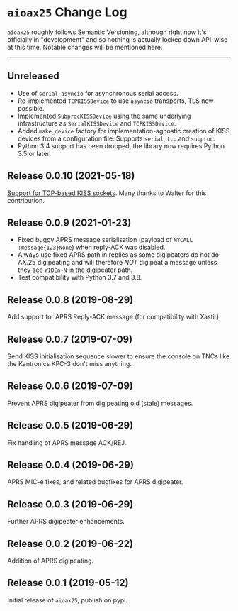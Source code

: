 # `aioax25` Change Log

`aioax25` roughly follows Semantic Versioning, although right now it's
officially in "development" and so nothing is actually locked down API-wise at
this time.  Notable changes will be mentioned here.

---

## Unreleased

- Use of `serial_asyncio` for asynchronous serial access.
- Re-implemented `TCPKISSDevice` to use `asyncio` transports, TLS now possible.
- Implemented `SubprocKISSDevice` using the same underlying infrastructure as
  `SerialKISSDevice` and `TCPKISSDevice`.
- Added `make_device` factory for implementation-agnostic creation of KISS
  devices from a configuration file.  Supports `serial`, `tcp` and `subproc`.
- Python 3.4 support has been dropped, the library now requires Python 3.5 or
  later.

## Release 0.0.10 (2021-05-18)

[Support for TCP-based KISS sockets](https://github.com/sjlongland/aioax25/pull/7).
Many thanks to Walter for this contribution.

## Release 0.0.9 (2021-01-23)

- Fixed buggy APRS message serialisation (payload of
  `MYCALL      :message{123}None`) when reply-ACK was disabled.
- Always use fixed APRS path in replies as some digipeaters do not do AX.25
  digipeating and will therefore *NOT* digipeat a message unless they see
  `WIDEn-N` in the digipeater path.
- Test compatibility with Python 3.7 and 3.8.

## Release 0.0.8 (2019-08-29)

Add support for APRS Reply-ACK message (for compatibility with Xastir).

## Release 0.0.7 (2019-07-09)

Send KISS initialisation sequence slower to ensure the console on TNCs like the
Kantronics KPC-3 don't miss anything.

## Release 0.0.6 (2019-07-09)

Prevent APRS digipeater from digipeating old (stale) messages.

## Release 0.0.5 (2019-06-29)

Fix handling of APRS message ACK/REJ.

## Release 0.0.4 (2019-06-29)

APRS MIC-e fixes, and related bugfixes for APRS digipeater.

## Release 0.0.3 (2019-06-29)

Further APRS digipeater enhancements.

## Release 0.0.2 (2019-06-22)

Addition of APRS digipeating.

## Release 0.0.1 (2019-05-12)

Initial release of `aioax25`, publish on pypi.
